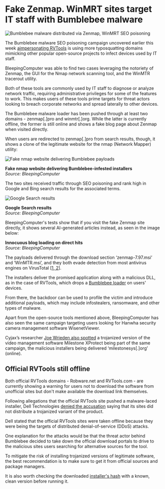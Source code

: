 # Fake Zenmap. WinMRT sites target IT staff with Bumblebee malware

![Bumblebee malware distributed via Zenmap, WinMRT SEO poisoning](https://www.bleepstatic.com/content/hl-images/2024/02/13/Bumblebee.jpg)

The Bumblebee malware SEO poisoning campaign uncovered earlier this week [aimpersonating RVTools](https://www.bleepingcomputer.com/news/security/trojanized-rvtools-push-bumblebee-malware-in-seo-poisoning-campaign/) is using more typosquatting domains mimicking other popular open-source projects to infect devices used by IT staff.

BleepingComputer was able to find two cases leveraging the notoriety of Zenmap, the GUI for the Nmap network scanning tool, and the WinMTR tracerout utility.

Both of these tools are commonly used by IT staff to diagnose or analyze network traffic, requiring administrative privileges for some of the features to work. This makes users of these tools prime targets for threat actors looking to breach corporate networks and spread laterally to other devices.

The Bumblebee malware loader has been pushed through at least two domains - zenmap[.]pro and winmtr[.]org. While the latter is currently offline, the former is still online and shows a fake blog page about Zenmap when visited directly.

When users are redirected to zenmap[.]pro from search results, though, it shows a clone of the legitimate website for the nmap (Network Mapper) utility:

![Fake nmap website delivering Bumblebee payloads](https://www.bleepstatic.com/images/news/u/1220909/2025/May/nmappage.jpg)

**Fake nmap website delivering Bumblebee-infested installers**  
_Source: BleepingComputer_

The two sites received traffic through SEO poisoning and rank high in Google and Bing search results for the associated terms.

![Google Search results](https://www.bleepstatic.com/images/news/u/1220909/2025/May/winmrt(1).jpg)

**Google Search results**  
_Source: BleepingComputer_

BleepingComputer's tests show that if you visit the fake Zenmap site directly, it shows several AI-generated articles instead, as seen in the image below:

**Innocuous blog loading on direct hits**  
_Source: BleepingComputer_

The payloads delivered through the download section ‘zenmap-7.97.msi’ and ‘WinMTR.msi’, and they both evade detection from most antivirus engines on VirusTotal \[[1](https://www.virustotal.com/gui/file/5afe56d224c629d7b7b3c496665ecf373323c4afa44f6701d1924e44448d08c1),[ 2](https://www.virustotal.com/gui/file/02197c23af1f99c3fa41d52f7f925e47ae5bfb5e604314d19382b1bb7112463f)\].

The installers deliver the promised application along with a malicious DLL, as in the case of RVTools, which drops a [Bumblebee loader](https://www.virustotal.com/gui/file/783a4034e44f58427a248454ade7ab09c4099414bb0a385ca32d8b263cd21ae4/detection) on users' devices.

From there, the backdoor can be used to profile the victim and introduce additional payloads, which may include infostealers, ransomware, and other types of malware.

Apart from the open-source tools mentioned above, BleepingComputer has also seen the same campaign targeting users looking for Hanwha security camera management software WisenetViewer.

Cyjax’s researcher [Joe Wrieden also spotted](https://www.cyjax.com/resources/blog/a-sting-on-bing-bumblebee-delivered-through-bing-seo-poisoning-campaign/) a trojanized version of the video management software Milestone XProtect being part of the same campaign, the malicious installers being delivered ‘milestonesys[.]org’ (online).

## Official RVTools still offline

Both official RVTools domains - Robware.net and RVTools.com - are currently showing a warning for users not to download the software from unofficial sites but don't make available the download link themselves.

Following allegations that the official RVTools site pushed a malware-laced installer, Dell Technologies [denied the accusation](https://www.bleepingcomputer.com/news/security/trojanized-rvtools-push-bumblebee-malware-in-seo-poisoning-campaign/) saying that its sites did not distribute a trojanized variant of the product.

Dell stated that the official RVTools sites were taken offline because they were being the targets of distributed denial-of-service (DDoS) attacks.

One explanation for the attacks would be that the threat actor behind Bumblebee decided to take down the official download portals to drive to the malicious sites users searching for alternative sources for the tool.

To mitigate the risk of installing trojanized versions of legitimate software, the best recommendation is to make sure to get it from official sources and package managers.

It is also worth checking the downloaded [installer's hash](https://www.virustotal.com/gui/file/0506126bcbc4641d41c138e88d9ea9f10fb65f1eeab3bff90ad25330108b324c) with a known, clean version before running it.